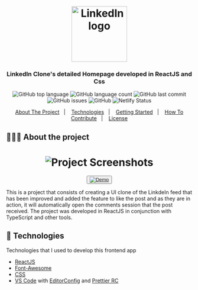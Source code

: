 <h1 align="center">
	<img alt="LinkedIn logo" src="https://github.com/eltonlazzarin/linkedin-clone/blob/master/screenshots/linkedin.svg" height="150px" width="150px" />
</h1>

<h3 align="center">
  LinkedIn Clone's detailed Homepage developed in ReactJS and Css
</h3>

<p align="center"></p>

<p align="center">
  <img alt="GitHub top language" src="https://img.shields.io/github/languages/top/eltonlazzarin/linkedin-clone">

  <img alt="GitHub language count" src="https://img.shields.io/github/languages/count/eltonlazzarin/linkedin-clone">

  <img alt="GitHub last commit" src="https://img.shields.io/github/last-commit/eltonlazzarin/linkedin-clone">

  <img alt="GitHub issues" src="https://img.shields.io/github/issues/eltonlazzarin/linkedin-clone">

  <img alt="GitHub" src="https://img.shields.io/github/license/eltonlazzarin/linkedin-clone">

  <img alt="Netlify Status" src="https://api.netlify.com/api/v1/badges/fc7cfcf6-7748-454b-b192-7dd83b7db91d/deploy-status">
</p>

<p align="center">
  <a href="#-about-the-project">About The Project</a>&nbsp;&nbsp;&nbsp;|&nbsp;&nbsp;&nbsp;
  <a href="#-technologies">Technologies</a>&nbsp;&nbsp;&nbsp;|&nbsp;&nbsp;&nbsp;
  <a href="#-getting-started">Getting Started</a>&nbsp;&nbsp;&nbsp;|&nbsp;&nbsp;&nbsp;
  <a href="#-how-to-contribute">How To Contribute</a>&nbsp;&nbsp;&nbsp;|&nbsp;&nbsp;&nbsp;
  <a href="#-license">License</a>
</p>

## 👨🏻‍💻 About the project

<h1 align="center">
	<img alt="Project Screenshots" src="https://github.com/eltonlazzarin/linkedin-clone/blob/master/screenshots/linkedin.gif" />
</h1>

<p align="center">
  <button><a href="https://linkedin-clone-ui.netlify.app/"><img alt="Demo" src="https://github.com/eltonlazzarin/reactjs-rocketfy-app/blob/master/screenshot/demo.png" target="_blank"></img></a></button>

<p>This is a project that consists of creating a UI clone of the LinkdeIn feed that has been improved and added the feature to like the post and as they are in action, it will automatically open the comments session that the post received. The project was developed in ReactJS in conjunction with TypeScript and other tools.</p>

## 🚀 Technologies

Technologies that I used to develop this frontend app

- [ReactJS](https://nodejs.org/en)
- [Font-Awesome](https://fontawesome.com/)
- [CSS](https://developer.mozilla.org/en-US/docs/Web/CSS)
- [VS Code](https://code.visualstudio.com) with [EditorConfig](https://marketplace.visualstudio.com/items?itemName=EditorConfig.EditorConfig) and [Prettier RC](https://github.com/prettier/prettier)

